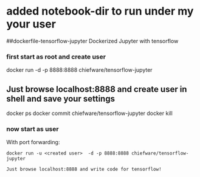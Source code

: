 # added notebook-dir to run under my your user

##dockerfile-tensorflow-jupyter
Dockerized Jupyter with tensorflow
### first start as root and create user
docker run -d -p 8888:8888 chiefware/tensorflow-jupyter

## Just browse localhost:8888 and create user in shell and save your settings

docker ps 
docker commit <container id>  chiefware/tensorflow-jupyter
docker kill <container id>

### now start as user
With port forwarding:
```
docker run -u <created user>  -d -p 8888:8888 chiefware/tensorflow-jupyter
```
```
Just browse localhost:8888 and write code for tensorflow!

